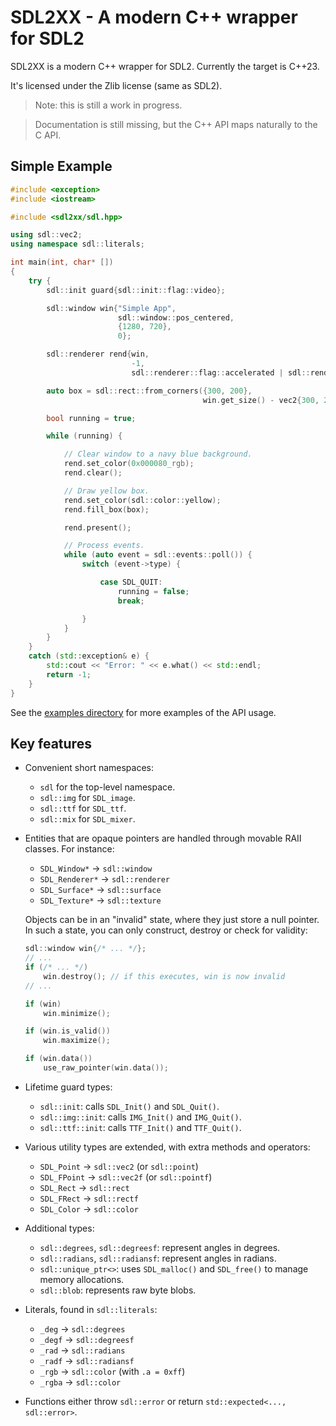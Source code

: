 # SDL2XX - A modern C++ wrapper for SDL2

SDL2XX is a modern C++ wrapper for SDL2. Currently the target is C++23.

It's licensed under the Zlib license (same as SDL2).

> Note: this is still a work in progress.

> Documentation is still missing, but the C++ API maps naturally to the C API.


## Simple Example

```cpp
#include <exception>
#include <iostream>

#include <sdl2xx/sdl.hpp>

using sdl::vec2;
using namespace sdl::literals;

int main(int, char* [])
{
    try {
        sdl::init guard{sdl::init::flag::video};

        sdl::window win{"Simple App",
                        sdl::window::pos_centered,
                        {1280, 720},
                        0};

        sdl::renderer rend{win,
                           -1,
                           sdl::renderer::flag::accelerated | sdl::renderer::flag::present_vsync};

        auto box = sdl::rect::from_corners({300, 200},
                                           win.get_size() - vec2{300, 200});

        bool running = true;

        while (running) {

            // Clear window to a navy blue background.
            rend.set_color(0x000080_rgb);
            rend.clear();

            // Draw yellow box.
            rend.set_color(sdl::color::yellow);
            rend.fill_box(box);

            rend.present();

            // Process events.
            while (auto event = sdl::events::poll()) {
                switch (event->type) {

                    case SDL_QUIT:
                        running = false;
                        break;

                }
            }
        }
    }
    catch (std::exception& e) {
        std::cout << "Error: " << e.what() << std::endl;
        return -1;
    }
}
```

See the [examples directory](examples) for more examples of the API usage.


## Key features

- Convenient short namespaces:

  - `sdl` for the top-level namespace.
  - `sdl::img` for `SDL_image`.
  - `sdl::ttf` for `SDL_ttf`.
  - `sdl::mix` for `SDL_mixer`.

- Entities that are opaque pointers are handled through movable RAII classes. For
  instance:
  
  - `SDL_Window*` → `sdl::window`
  - `SDL_Renderer*` → `sdl::renderer`
  - `SDL_Surface*` → `sdl::surface`
  - `SDL_Texture*` → `sdl::texture`
  
  Objects can be in an "invalid" state, where they just store a null pointer. In such a
  state, you can only construct, destroy or check for validity:
  
  ```cpp
  sdl::window win{/* ... */};
  // ...
  if (/* ... */)
      win.destroy(); // if this executes, win is now invalid
  // ...
  
  if (win)
      win.minimize();

  if (win.is_valid())
      win.maximize();
  
  if (win.data())
      use_raw_pointer(win.data());
  ```

- Lifetime guard types:

  - `sdl::init`: calls `SDL_Init()` and `SDL_Quit()`.
  - `sdl::img::init`: calls `IMG_Init()` and `IMG_Quit()`.
  - `sdl::ttf::init`: calls `TTF_Init()` and `TTF_Quit()`.

- Various utility types are extended, with extra methods and operators:

  - `SDL_Point` → `sdl::vec2` (or `sdl::point`)
  - `SDL_FPoint` → `sdl::vec2f` (or `sdl::pointf`)
  - `SDL_Rect` → `sdl::rect`
  - `SDL_FRect` → `sdl::rectf`
  - `SDL_Color` → `sdl::color`

- Additional types:

  - `sdl::degrees`, `sdl::degreesf`: represent angles in degrees.
  - `sdl::radians`, `sdl::radiansf`: represent angles in radians.
  - `sdl::unique_ptr<>`: uses `SDL_malloc()` and `SDL_free()` to manage memory allocations.
  - `sdl::blob`: represents raw byte blobs.

- Literals, found in `sdl::literals`:

  - `_deg` → `sdl::degrees`
  - `_degf` → `sdl::degreesf`
  - `_rad` → `sdl::radians`
  - `_radf` → `sdl::radiansf`
  - `_rgb` → `sdl::color` (with `.a = 0xff`)
  - `_rgba` → `sdl::color`
  
- Functions either throw `sdl::error` or return `std::expected<..., sdl::error>`.
